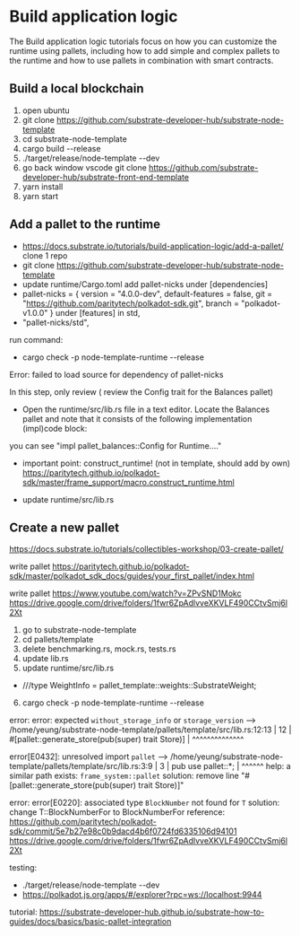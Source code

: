 # Build application logic

The Build application logic tutorials focus on how you can customize the runtime using pallets, including how to add simple and complex pallets to the runtime and how to use pallets in combination with smart contracts.

## Build a local blockchain
1. open ubuntu
2. git clone https://github.com/substrate-developer-hub/substrate-node-template
3. cd substrate-node-template
4. cargo build --release
5. ./target/release/node-template --dev
6. go back window vscode
git clone https://github.com/substrate-developer-hub/substrate-front-end-template
7. yarn install
8. yarn start

## Add a pallet to the runtime
* https://docs.substrate.io/tutorials/build-application-logic/add-a-pallet/
clone 1 repo
* git clone https://github.com/substrate-developer-hub/substrate-node-template
* update runtime/Cargo.toml
add pallet-nicks under [dependencies]
* pallet-nicks = { version = "4.0.0-dev", default-features = false, git = "https://github.com/paritytech/polkadot-sdk.git", branch = "polkadot-v1.0.0" }
under [features]
in std, 
* "pallet-nicks/std",

run command:
* cargo check -p node-template-runtime --release

Error:
failed to load source for dependency of pallet-nicks

In this step, only review ( review the Config trait for the Balances pallet)
* Open the runtime/src/lib.rs file in a text editor.
Locate the Balances pallet and note that it consists of the following implementation (impl)code block:

you can see
"impl pallet_balances::Config for Runtime...."

* important point:
construct_runtime! (not in template, should add by own)
https://paritytech.github.io/polkadot-sdk/master/frame_support/macro.construct_runtime.html

* update runtime/src/lib.rs

## Create a new pallet
https://docs.substrate.io/tutorials/collectibles-workshop/03-create-pallet/

write pallet
https://paritytech.github.io/polkadot-sdk/master/polkadot_sdk_docs/guides/your_first_pallet/index.html

write pallet
https://www.youtube.com/watch?v=ZPvSND1Mokc
https://drive.google.com/drive/folders/1fwr6ZpAdlvveXKVLF490CCtvSmj6l2Xt

1. go to substrate-node-template
2. cd pallets/template
3. delete benchmarking.rs, mock.rs, tests.rs
4. update lib.rs
5. update runtime/src/lib.rs
* ///type WeightInfo = pallet_template::weights::SubstrateWeight<Runtime>;
6. cargo check -p node-template-runtime --release

error:
  error: expected `without_storage_info` or `storage_version`
    --> /home/yeung/substrate-node-template/pallets/template/src/lib.rs:12:13
     |
  12 |   #[pallet::generate_store(pub(super) trait Store)]
     |             ^^^^^^^^^^^^^^

  error[E0432]: unresolved import `pallet`
   --> /home/yeung/substrate-node-template/pallets/template/src/lib.rs:3:9
    |
  3 | pub use pallet::*;
    |         ^^^^^^ help: a similar path exists: `frame_system::pallet`
solution:
remove line "#[pallet::generate_store(pub(super) trait Store)]"

error:
  error[E0220]: associated type `BlockNumber` not found for `T`
solution:
change T::BlockNumberFor to BlockNumberFor<T>
reference:
https://github.com/paritytech/polkadot-sdk/commit/5e7b27e98c0b9dacd4b6f0724fd6335106d94101
https://drive.google.com/drive/folders/1fwr6ZpAdlvveXKVLF490CCtvSmj6l2Xt

testing:
* ./target/release/node-template --dev
* https://polkadot.js.org/apps/#/explorer?rpc=ws://localhost:9944


tutorial:
https://substrate-developer-hub.github.io/substrate-how-to-guides/docs/basics/basic-pallet-integration
